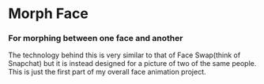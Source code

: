 # Morph Face

### For morphing between one face and another

The technology behind this is very similar to that of Face Swap(think of Snapchat) but it is instead designed for a picture of two of the same people. This is just the first part of my overall face animation project.